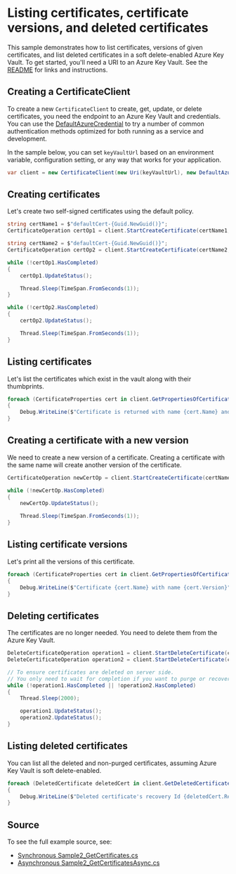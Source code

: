 # Listing certificates, certificate versions, and deleted certificates

This sample demonstrates how to list certificates, versions of given certificates, and list deleted certificates in a soft delete-enabled Azure Key Vault.
To get started, you'll need a URI to an Azure Key Vault. See the [README](https://github.com/Azure/azure-sdk-for-net/blob/master/sdk/keyvault/Azure.Security.KeyVault.Administration/README.md) for links and instructions.

## Creating a CertificateClient

To create a new `CertificateClient` to create, get, update, or delete certificates, you need the endpoint to an Azure Key Vault and credentials.
You can use the [DefaultAzureCredential][DefaultAzureCredential] to try a number of common authentication methods optimized for both running as a service and development.

In the sample below, you can set `keyVaultUrl` based on an environment variable, configuration setting, or any way that works for your application.

```C# Snippet:CertificatesSample2CertificateClient
var client = new CertificateClient(new Uri(keyVaultUrl), new DefaultAzureCredential());
```

## Creating certificates

Let's create two self-signed certificates using the default policy.

```C# Snippet:CertificatesSample2CreateCertificate
string certName1 = $"defaultCert-{Guid.NewGuid()}";
CertificateOperation certOp1 = client.StartCreateCertificate(certName1, CertificatePolicy.Default);

string certName2 = $"defaultCert-{Guid.NewGuid()}";
CertificateOperation certOp2 = client.StartCreateCertificate(certName2, CertificatePolicy.Default);

while (!certOp1.HasCompleted)
{
    certOp1.UpdateStatus();

    Thread.Sleep(TimeSpan.FromSeconds(1));
}

while (!certOp2.HasCompleted)
{
    certOp2.UpdateStatus();

    Thread.Sleep(TimeSpan.FromSeconds(1));
}
```

## Listing certificates

Let's list the certificates which exist in the vault along with their thumbprints.

```C# Snippet:CertificatesSample2ListCertificates
foreach (CertificateProperties cert in client.GetPropertiesOfCertificates())
{
    Debug.WriteLine($"Certificate is returned with name {cert.Name} and thumbprint {BitConverter.ToString(cert.X509Thumbprint)}");
}
```

## Creating a certificate with a new version

We need to create a new version of a certificate. Creating a certificate with the same name will create another version of the certificate.

```C# Snippet:CertificatesSample2CreateCertificateWithNewVersion
CertificateOperation newCertOp = client.StartCreateCertificate(certName1, CertificatePolicy.Default);

while (!newCertOp.HasCompleted)
{
    newCertOp.UpdateStatus();

    Thread.Sleep(TimeSpan.FromSeconds(1));
}
```

## Listing certificate versions

Let's print all the versions of this certificate.

```C# Snippet:CertificatesSample2ListCertificateVersions
foreach (CertificateProperties cert in client.GetPropertiesOfCertificateVersions(certName1))
{
    Debug.WriteLine($"Certificate {cert.Name} with name {cert.Version}");
}
```

## Deleting certificates

The certificates are no longer needed.
You need to delete them from the Azure Key Vault.

```C# Snippet:CertificatesSample2DeleteCertificates
DeleteCertificateOperation operation1 = client.StartDeleteCertificate(certName1);
DeleteCertificateOperation operation2 = client.StartDeleteCertificate(certName2);

// To ensure certificates are deleted on server side.
// You only need to wait for completion if you want to purge or recover the certificate.
while (!operation1.HasCompleted || !operation2.HasCompleted)
{
    Thread.Sleep(2000);

    operation1.UpdateStatus();
    operation2.UpdateStatus();
}
```

## Listing deleted certificates

You can list all the deleted and non-purged certificates, assuming Azure Key Vault is soft delete-enabled.

```C# Snippet:CertificatesSample2ListDeletedCertificates
foreach (DeletedCertificate deletedCert in client.GetDeletedCertificates())
{
    Debug.WriteLine($"Deleted certificate's recovery Id {deletedCert.RecoveryId}");
}
```

## Source

To see the full example source, see:

* [Synchronous Sample2_GetCertificates.cs](../tests/samples/Sample2_GetCertificates.cs)
* [Asynchronous Sample2_GetCertificatesAsync.cs](../tests/samples/Sample2_GetCertificatesAsync.cs)

[DefaultAzureCredential]: ../../../identity/Azure.Identity/README.md
